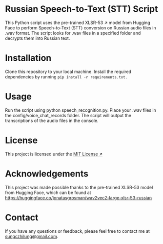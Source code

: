 # Russian Speech-to-Text (STT) Script
This Python script uses the pre-trained XLSR-53 ↗ model from Hugging Face to perform Speech-to-Text (STT) conversion on Russian audio files in .wav format. The script looks for .wav files in a specified folder and decrypts them into Russian text.

# Installation
Clone this repository to your local machine.
Install the required dependencies by running ```pip install -r requirements.txt.```

# Usage
Run the script using python speech_recognition.py.
Place your .wav files in the config/voice_chat_records folder.
The script will output the transcriptions of the audio files in the console.
# License
This project is licensed under the [MIT License ↗](https://en.wikipedia.org/wiki/MIT_License)

# Acknowledgements
This project was made possible thanks to the pre-trained XLSR-53 model from Hugging Face, which can be found at https://huggingface.co/jonatasgrosman/wav2vec2-large-xlsr-53-russian 

# Contact
If you have any questions or feedback, please feel free to contact me at sungczhilung@gmail.com.
